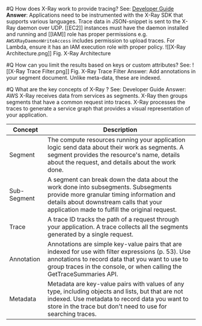 #Q How does X-Ray work to provide tracing?
See: [Developer Guide](https://docs.aws.amazon.com/xray/latest/devguide/aws-xray.html)
**Answer**: Applications need to be instrumented with the X-Ray SDK that supports various languages. Trace data in JSON-snippet is sent to the X-Ray daemon over UDP. [[EC2]] instances must have the daemon installed and running and [[IAM]] role has proper permissions e.g. `AWSXRayDaemonWriteAccess` includes permission to upload traces. For Lambda, ensure it has an IAM execution role with proper policy.
![[X-Ray Architecture.png]]
Fig. X-Ray Architecture

#Q How can you limit the results based on keys or custom attributes? 
See:
![[X-Ray Trace Filter.png]]
Fig. X-Ray Trace Filter
Answer: Add annotations in your segment document. Unlike meta-data, these are indexed.

#Q What are the key concepts of X-Ray ?
See: Developer Guide
Answer:
AWS X-Ray receives data from services as segments. X-Ray then groups segments that have a common request into traces. X-Ray processes the traces to generate a service graph that provides a visual representation of your application.

| Concept     | Description |
| ----------- | ---------- |
| Segment     |  The compute resources running your application logic send data about their work as segments. A segment provides the resource's name, details about the request, and details about the work done.           |
| Sub-Segment |  A segment can break down the data about the work done into subsegments. Subsegments provide more granular timing information and details about downstream calls that your application made to fulfill the original request.          |
| Trace       |  A trace ID tracks the path of a request through your application. A trace collects all the segments generated by a single request.          |
| Annotation  |Annotations are simple key-value pairs that are indexed for use with filter expressions (p. 53). Use annotations to record data that you want to use to group traces in the console, or when calling the GetTraceSummaries API.            |
| Metadata            | Metadata are key-value pairs with values of any type, including objects and lists, but that are not indexed. Use metadata to record data you want to store in the trace but don't need to use for searching traces.           |
